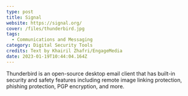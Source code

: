 ```yaml
---
type: post
title: Signal
website: https://signal.org/
cover: /files/thunderbird.jpg
tags:
  - Communications and Messaging
category: Digital Security Tools
credits: Text by Khairil Zhafri/EngageMedia
date: 2023-01-19T10:44:04.164Z
---
```

Thunderbird is an open-source desktop email client that has built-in security and safety features including remote image linking protection, phishing protection, PGP encryption, and more.